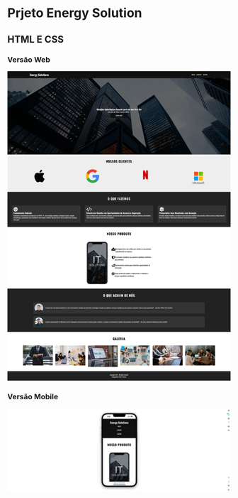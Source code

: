 <h1>Prjeto Energy Solution</h1>
<h2> HTML E CSS</h2>
<h3>Versão Web</h3>
<img src="https://github.com/ArthurZanesco2025/Energy-Solutions/blob/main/img/PC%20Web.png" alt="pc">
<h3>Versão Mobile</h3>
<img src="https://github.com/ArthurZanesco2025/Energy-Solutions/blob/main/img/Mobile.png" alt="Mobile">
